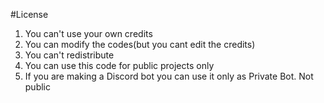 #License
1. You can't use your own credits
2. You can modify the codes(but you cant edit the credits)
3. You can't redistribute
4. You can use this code for public projects only
5. If you are making a Discord bot you can use it only as Private Bot. Not public
